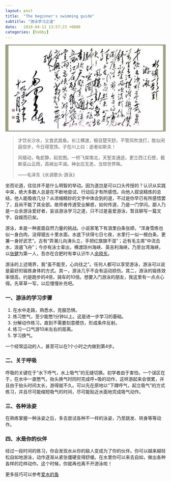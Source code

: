 ```yaml
---
layout: post
title:  "The beginner's swimming guide"
subtitle: "游泳学习之道"
date:   2018-04-11 13:57:23 +0800
categories: [hobby]
---
```


![](/images/swimming.jpg)

> 才饮长沙水，又食武昌鱼。长江横渡，极目楚天舒。不管风吹浪打，胜似闲庭信步，今日得宽馀。子在川上曰：逝者如斯夫！
> 
> 风樯动，龟蛇静，起宏图。一桥飞架南北，天堑变通途。更立西江石壁，截断巫山云雨，高峡出平湖。神女应无恙，当惊世界殊。
> 
> ——毛泽东《水调歌头·游泳》

坐而论道，往往并不是什么明智的举动。因为道岂是可以口头传授的？认识从实践中来，绝大多数人总是在不断地尝试、行动后才有所感悟。向他人叙说精炼的总结，他人能吸收几分？从浓缩精妙的文字中体会到的道，不过是你早已有所感悟罢了，且尚不能了其全部。故师者传道受业解惑，如何传道，乃是一门学问。鄙人乃是一业余游泳爱好者，妄谈游泳学习之道，只不过是喜爱游泳，暂且聊写一篇文字，自娱而已矣。

游泳，本是一种直面自然力量的挑战。小说家笔下有浪里白条张顺，“浑身雪练也似一身白肉，没得钿五十里水面，水底下伏得七日七夜，水里行一似一根白条，更兼一身好武艺”。古有“弄潮儿向涛头立，手把红旗旗不湿”；近有毛主席“中流击水，浪遏飞舟”；今亦有泳士辈出，横渡琼州海峡、英吉利海峡，乃至台湾海峡，以[张健](https://baike.baidu.com/item/%E5%BC%A0%E5%81%A5/1600)为第一人，吾亦在合肥时有幸认识牛人[余晓东](http://www.sohu.com/a/151092627_391402)。

游泳的上述境界，我“虽不能至，心向往之”。任何人都可以享受游泳，游泳可以说是最好的锻炼身体的方式。其一，游泳几乎不会有运动损伤。其二，游泳的锻炼效率很高，约是跑步的4倍，骑车的10倍。想要入门游泳的朋友，我这里有一点点心得。先草草一写，以后慢慢补充吧。

### 一、游泳的学习步骤

1. 在水中走路，熟悉水，克服恐惧。
2. 练习憋气，至少能憋1分钟以上。这是进一步学习的基础。
3. 分解动作练习，直到不需要刻意模仿，形成条件反射。
4. 练习一口气游10米左右的距离。
5. 学习换气。

一个经常运动的人，甚至可以在1个小时之内做到第4步。

### 二、关于呼吸

呼吸的关键在于“水下呼气，水上吸气”的无缝切换。初学者由于害怕，一个误区在于，在水中一直憋气，抬头换气时同时完成呼+吸的动作，这样游起来会很累，并且由于抬头时间太长，游得就不久。可以先在原地以“下蹲呼气，起立吸气”的方式练习，并且尽可能缩短吸气的时间，尽可能贴近水面地完成吸气动作。

### 三、各种泳姿

在熟练掌握一种泳姿之后，多去尝试各种不一样的泳姿，乃至跳发、转身等等动作。

### 四、水是你的伙伴

经过一段时间的练习，你会发现水从你的敌人变成为了你的伙伴。你可以越来越轻松自如地游泳，动作逐渐从紧张僵硬变得舒缓。在水里你可以来去自如，做出各种各样的花样动作。这个时候，你就再也离不开游泳啦！


更多技巧可以参考[爱水的鱼](https://www.zhihu.com/people/waterfetish/posts)